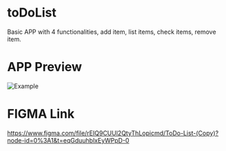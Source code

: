# toDoList
Basic APP with 4 functionalities, add item, list items, check items, remove item. 

# APP Preview
![Example](https://user-images.githubusercontent.com/91326885/208150344-4b718ddf-f6bf-49cc-9bba-5c542856d43c.jpeg)

# FIGMA Link
https://www.figma.com/file/rEIQ9CUUl2QtyThLopicmd/ToDo-List-(Copy)?node-id=0%3A1&t=eqGduuhblxEyWPpD-0
